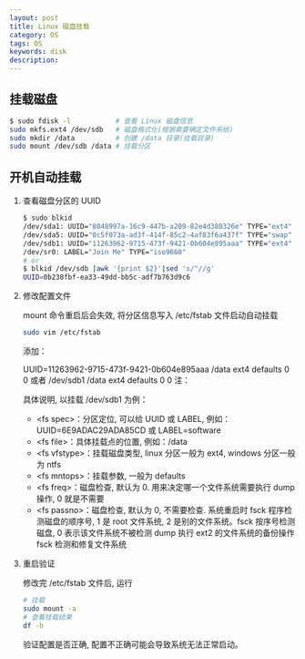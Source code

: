 ```yaml
---
layout: post
title: Linux 磁盘挂载
category: OS
tags: OS
keywords: disk
description:
---
```


## 挂载磁盘

```bash
$ sudo fdisk -l           # 查看 Linux 磁盘信息
sudo mkfs.ext4 /dev/sdb   # 磁盘格式化(根据需要确定文件系统)
sudo mkdir /data          # 创建 /data 目录(挂载目录)
sudo mount /dev/sdb /data # 挂载分区
```

## 开机自动挂载

1. 查看磁盘分区的 UUID

    ```bash
    $ sudo blkid
    /dev/sda1: UUID="8048997a-16c9-447b-a209-82e4d380326e" TYPE="ext4"
    /dev/sda5: UUID="0c5f073a-ad3f-414f-85c2-4af83f6a437f" TYPE="swap"
    /dev/sdb1: UUID="11263962-9715-473f-9421-0b604e895aaa" TYPE="ext4"
    /dev/sr0: LABEL="Join Me" TYPE="iso9660"
    # or
    $ blkid /dev/sdb |awk '{print $2}'|sed 's/"//g'
    UUID=0b238fbf-ea33-49dd-bb5c-adf7b763d9c6
    ```

2. 修改配置文件

    mount 命令重启后会失效, 将分区信息写入 /etc/fstab 文件启动自动挂载

    ```bash
    sudo vim /etc/fstab
    ```

    添加：

    UUID=11263962-9715-473f-9421-0b604e895aaa /data ext4 defaults 0 0
    或者
    /dev/sdb1     /data      ext4      defaults      0      0
    注：<fs spec> <fs file> <fs vfstype> <fs mntops> <fs freq> <fs passno>

    具体说明, 以挂载 /dev/sdb1 为例：

    - \<fs spec\>：分区定位, 可以给 UUID 或 LABEL, 例如：UUID=6E9ADAC29ADA85CD 或 LABEL=software
    - \<fs file\>：具体挂载点的位置, 例如：/data
    - \<fs vfstype\>：挂载磁盘类型, linux 分区一般为 ext4, windows 分区一般为 ntfs
    - \<fs mntops\>：挂载参数, 一般为 defaults
    - \<fs freq\>：磁盘检查, 默认为 0. 用来决定哪一个文件系统需要执行 dump 操作, 0 就是不需要
    - \<fs passno\>：磁盘检查, 默认为 0, 不需要检查. 系统重启时 fsck 程序检测磁盘的顺序号, 1 是 root 文件系统, 2 是别的文件系统。fsck 按序号检测磁盘, 0 表示该文件系统不被检测 dump 执行 ext2 的文件系统的备份操作 fsck 检测和修复文件系统

3. 重启验证

    修改完 /etc/fstab 文件后, 运行

    ```bash
    # 挂载
    sudo mount -a
    # 查看挂载结果
    df -h
    ```

    验证配置是否正确, 配置不正确可能会导致系统无法正常启动。